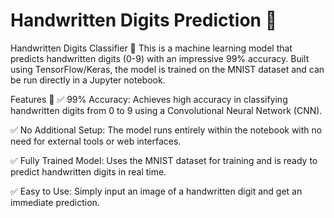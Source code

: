# Handwritten Digits Prediction 🚀

Handwritten Digits Classifier 🤖
This is a machine learning model that predicts handwritten digits (0-9) with an impressive 99% accuracy. Built using TensorFlow/Keras, the model is trained on the MNIST dataset and can be run directly in a Jupyter notebook.

Features 🚀
✅ 99% Accuracy: Achieves high accuracy in classifying handwritten digits from 0 to 9 using a Convolutional Neural Network (CNN).

✅ No Additional Setup: The model runs entirely within the notebook with no need for external tools or web interfaces.

✅ Fully Trained Model: Uses the MNIST dataset for training and is ready to predict handwritten digits in real time.

✅ Easy to Use: Simply input an image of a handwritten digit and get an immediate prediction.
